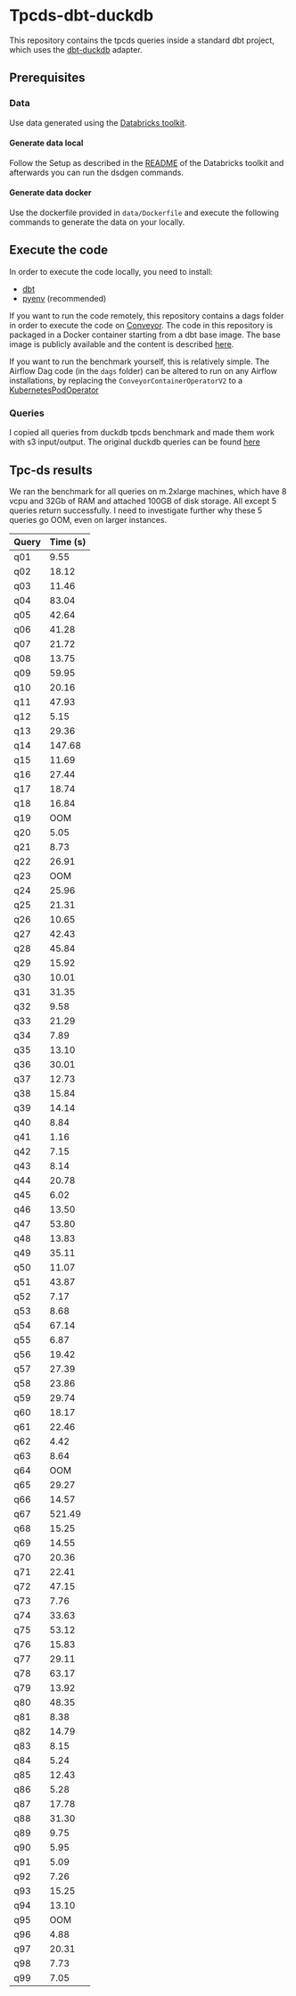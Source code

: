# Tpcds-dbt-duckdb

This repository contains the tpcds queries inside a standard dbt project, which uses the [dbt-duckdb](https://github.com/jwills/dbt-duckdb) adapter. 

## Prerequisites

### Data 
Use data generated using the [Databricks toolkit](https://github.com/databricks/tpcds-kit).

#### Generate data local
Follow the Setup as described in the [README](https://github.com/databricks/tpcds-kit#setup) of the Databricks toolkit and afterwards you can run the dsdgen commands.

#### Generate data docker
Use the dockerfile provided in `data/Dockerfile` and execute the following commands to generate the data on your locally.

## Execute the code

In order to execute the code locally, you need to install:

- [dbt](https://docs.getdbt.com/dbt-cli/installation/)
- [pyenv](https://github.com/pyenv/pyenv) (recommended)

If you want to run the code remotely, this repository contains a dags folder in order to execute the code on [Conveyor](https://conveyordata.com).
The code in this repository is packaged in a Docker container starting from a dbt base image. The base image is publicly available and the content is described [here](https://docs.conveyordata.com/technical-reference/docker#dbt).

If you want to run the benchmark yourself, this is relatively simple.
The Airflow Dag code (in the `dags` folder) can be altered to run on any Airflow installations, by replacing the `ConveyorContainerOperatorV2` to a [KubernetesPodOperator](https://airflow.apache.org/docs/apache-airflow-providers-cncf-kubernetes/stable/operators.html)

### Queries
I copied all queries from duckdb tpcds benchmark and made them work with s3 input/output.
The original duckdb queries can be found [here](https://github.com/duckdb/duckdb/tree/master/extension/tpcds/dsdgen/queries)

## Tpc-ds results

We ran the benchmark for all queries on m.2xlarge machines, which have 8 vcpu and 32Gb of RAM and attached 100GB of disk storage.
All except 5 queries return successfully. I need to investigate further why these 5 queries go OOM, even on larger instances.

| Query | Time (s) |
|-------|----------|
| q01   | 9.55     |
| q02   | 18.12    |
| q03   | 11.46    |
| q04   | 83.04    |
| q05   | 42.64    |
| q06   | 41.28    |
| q07   | 21.72    |
| q08   | 13.75    |
| q09   | 59.95    |
| q10   | 20.16    |
| q11   | 47.93    |
| q12   | 5.15     |
| q13   | 29.36    |
| q14   | 147.68   |
| q15   | 11.69    |
| q16   | 27.44    |
| q17   | 18.74    |
| q18   | 16.84    |
| q19   | OOM      |
| q20   | 5.05     |
| q21   | 8.73     |
| q22   | 26.91    |
| q23   | OOM      |
| q24   | 25.96    |
| q25   | 21.31    |
| q26   | 10.65    |
| q27   | 42.43    |
| q28   | 45.84    |
| q29   | 15.92    |
| q30   | 10.01    |
| q31   | 31.35    |
| q32   | 9.58     |
| q33   | 21.29    |
| q34   | 7.89     |
| q35   | 13.10    |
| q36   | 30.01    |
| q37   | 12.73    |
| q38   | 15.84    |
| q39   | 14.14    |
| q40   | 8.84     |
| q41   | 1.16     |
| q42   | 7.15     |
| q43   | 8.14     |
| q44   | 20.78    |
| q45   | 6.02     |
| q46   | 13.50    |
| q47   | 53.80    |
| q48   | 13.83    |
| q49   | 35.11    |
| q50   | 11.07    |
| q51   | 43.87    |
| q52   | 7.17     |
| q53   | 8.68     |
| q54   | 67.14    |
| q55   | 6.87     |
| q56   | 19.42    |
| q57   | 27.39    |
| q58   | 23.86    |
| q59   | 29.74    |
| q60   | 18.17    |
| q61   | 22.46    |
| q62   | 4.42     |
| q63   | 8.64     |
| q64   | OOM      |
| q65   | 29.27    |
| q66   | 14.57    |
| q67   | 521.49   |
| q68   | 15.25    |
| q69   | 14.55    |
| q70   | 20.36    |
| q71   | 22.41    |
| q72   | 47.15    |
| q73   | 7.76     |
| q74   | 33.63    |
| q75   | 53.12    |
| q76   | 15.83    |
| q77   | 29.11    |
| q78   | 63.17    |
| q79   | 13.92    |
| q80   | 48.35    |
| q81   | 8.38     |
| q82   | 14.79    |
| q83   | 8.15     |
| q84   | 5.24     |
| q85   | 12.43    |
| q86   | 5.28     |
| q87   | 17.78    |
| q88   | 31.30    |
| q89   | 9.75     |
| q90   | 5.95     |
| q91   | 5.09     |
| q92   | 7.26     |
| q93   | 15.25    |
| q94   | 13.10    |
| q95   | OOM      |
| q96   | 4.88     |
| q97   | 20.31    |
| q98   | 7.73     |
| q99   | 7.05     |
